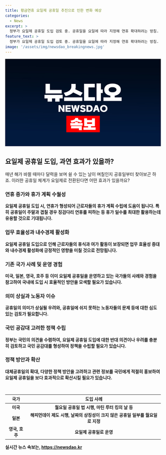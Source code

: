 ```yaml
---
title: 황금연휴 요일제 공휴일 추진으로 인한 변화 예상
categories:
  - News
excerpt: >
  정부가 요일제 공휴일 도입 검토 중. 공휴일을 요일에 따라 지정해 연휴 확대하려는 방침. 법정 공휴일 수급 불규칙성 문제와 근로자 부담 해소 등을 고려. 미국, 일본 등 이미 요일제 적용 중. 내수경제 활성화와 근로자 휴식 보장이 기대되지만 의미 상실 우려와 노동자 부담 등의 우려 제기. 정부는 국민 의견 고려하고 대체 공휴일 등 다양 방안 검토할 예정.
feature_text: >
  정부가 요일제 공휴일 도입 검토 중. 공휴일을 요일에 따라 지정해 연휴 확대하려는 방침. 법정 공휴일 수급 불규칙성 문제와 근로자 부담 해소 등을 고려. 미국, 일본 등 이미 요일제 적용 중. 내수경제 활성화와 근로자 휴식 보장이 기대되지만 의미 상실 우려와 노동자 부담 등의 우려 제기. 정부는 국민 의견 고려하고 대체 공휴일 등 다양 방안 검토할 예정.
image: '/assets/img/newsdao_breakingnews.jpg'
---
```


<p><img src="/assets/img/newsdao_breakingnews.jpg" alt="flaretime 속보" /></p>

<h2 data-ke-size="size26">요일제 공휴일 도입, 과연 효과가 있을까?</h2>

<p data-ke-size="size16">매년 해가 바뀔 때마다 달력을 보며 쉴 수 있는 날이 며칠인지 공휴일부터 찾아보곤 하죠. 이러한 공휴일 체계가 요일제로 전환된다면 어떤 효과가 있을까요?</p>

<h3><b>연휴 증가와 휴가 계획 수월성</h3>

<p data-ke-size="size16">요일제 공휴일 도입 시, 연휴가 형성되어 근로자들의 휴가 계획 수립에 도움이 됩니다. 특히 공휴일이 주말과 겹칠 경우 징검다리 연휴를 피하는 등 휴가 일수를 최대한 활용하는데 유용할 것으로 기대됩니다.</p>

<h3><b>업무 효율성과 내수경제 활성화</h3>

<p data-ke-size="size16">요일제 공휴일 도입으로 인해 근로자들의 휴식과 여가 활동이 보장되면 업무 효율성 증대와 내수경제 활성화에 긍정적인 영향을 미칠 것으로 전망됩니다.</p>

<h3><b>기존 국가 사례 및 운영 경험</h3>

<p data-ke-size="size16">미국, 일본, 영국, 호주 등 이미 요일제 공휴일을 운영하고 있는 국가들의 사례와 경험을 참고하여 국내에 도입 시 효율적인 방안을 모색할 필요가 있습니다.</p>

<h3><b>의미 상실과 노동자 이슈</h3>

<p data-ke-size="size16">공휴일의 의미가 상실될 우려와, 공휴일에 쉬지 못하는 노동자들의 문제 등에 대한 심도 있는 검토가 필요합니다.</p>

<h3><b>국민 공감대 고려한 정책 수립</h3>

<p data-ke-size="size16">정부는 국민의 의견을 수렴하여, 요일제 공휴일 도입에 대한 반대 의견이나 우려를 충분히 검토하고 국민 공감대를 형성하여 정책을 수립할 필요가 있습니다.</p>

<h3><b>정책 방안과 확산</h3>

<p data-ke-size="size16">대체공휴일의 확대, 다양한 정책 방안을 고려하고 관련 정보를 국민에게 적절히 홍보하여 요일제 공휴일을 보다 효과적으로 확산시킬 필요가 있습니다.</p>

<p data-ke-size="size16">&nbsp;</p>

<table>
    <thead>
        <tr>
            <th style="text-align: center;"><b>국가</b></th>
            <th style="text-align: center;"><b>도입 사례</b></th>
        </tr>
    </thead>
    <tbody>
        <tr>
            <td style="text-align: center;"><b>미국</b></td>
            <td style="text-align: center;">월요일 공휴일 법 시행, 마틴 루터 킹의 날 등</td>
        </tr>
        <tr>
            <td style="text-align: center;"><b>일본</b></td>
            <td style="text-align: center;">해피먼데이 제도 시행, 날짜의 상징성이 크지 않은 공휴일 일부를 월요일로 지정</td>
        </tr>
        <tr>
            <td style="text-align: center;"><b>영국, 호주</b></td>
            <td style="text-align: center;">요일제 공휴일로 운영</td>
        </tr>
    </tbody>
</table>
실시간 뉴스 속보는, <a href="https://newsdao.kr" rel="dofollow">https://newsdao.kr</a>


